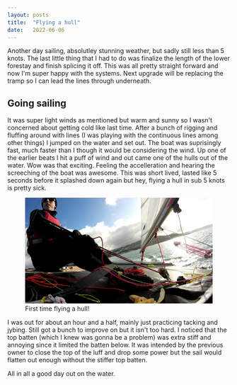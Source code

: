 ```yaml
---
layout: posts
title:  "Flying a hull"
date:   2022-06-06
---
```


Another day sailing, absolutley stunning weather, but sadly still less than 5 knots.
The last little thing that I had to do was finalize the length of the lower forestay and finish splicing it off.
This was all pretty straight forward and now I'm super happy with the systems.
Next upgrade will be replacing the tramp so I can lead the lines through underneath.

## Going sailing

It was super light winds as mentioned but warm and sunny so I wasn't concerned about getting cold like last time.
After a bunch of rigging and fluffing around with lines (I was playing with the continuous lines among other things) I jumped on the water and set out.
The boat was suprisingly fast, much faster than I though it would be considering the wind.
Up one of the earlier beats I hit a puff of wind and out came one of the hulls out of the water. Wow was that exciting.
Feeling the accelleration and hearing the screeching of the boat was awesome.
This was short lived, lasted like 5 seconds before it splashed down again but hey, flying a hull in sub 5 knots is pretty sick.

<figure class="align-center">
  <a href="/assets/images/second-sail/vlcsnap-2022-06-14-12h15m28s907.jpg">
    <img src="/assets/images/second-sail/vlcsnap-2022-06-14-12h15m28s907.jpg" />
  </a>
  <figcaption>First time flying a hull!</figcaption>
</figure>

I was out for about an hour and a half, mainly just practicing tacking and jybing. Still got a bunch to improve on but it isn't too hard.
I noticed that the top batten (which I knew was gonna be a problem) was extra stiff and annoying since it limited the batten below.
It was intended by the previous owner to close the top of the luff and drop some power but the sail would flatten out enough without the stiffer top batten.

All in all a good day out on the water.
